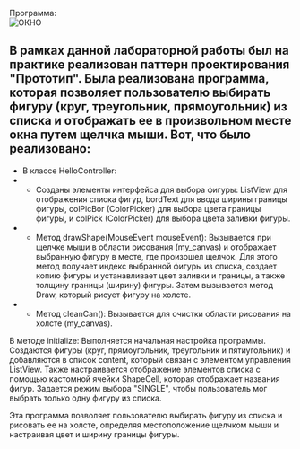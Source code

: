 Программа: <br>
![ОКНО](https://github.com/Je1rei/Java-Tasks/blob/main/Task%205/Builder/IMG/img.png)

В рамках данной лабораторной работы был на практике реализован паттерн проектирования "Прототип".
Была реализована программа, которая позволяет пользователю выбирать фигуру (круг, треугольник, прямоугольник) из списка и отображать ее в произвольном месте окна путем щелчка мыши. Вот, что было реализовано:
- 
- В классе HelloController:
- - Созданы элементы интерфейса для выбора фигуры: ListView для отображения списка фигур, bordText для ввода ширины границы фигуры, colPicBor (ColorPicker) для выбора цвета границы фигуры, и colPick (ColorPicker) для выбора цвета заливки фигуры.
- - Метод drawShape(MouseEvent mouseEvent): Вызывается при щелчке мыши в области рисования (my_canvas) и отображает выбранную фигуру в месте, где произошел щелчок. Для этого метод получает индекс выбранной фигуры из списка, создает копию фигуры и устанавливает цвет заливки и границы, а также толщину границы (ширину) фигуры. Затем вызывается метод Draw, который рисует фигуру на холсте.
- - Метод cleanCan(): Вызывается для очистки области рисования на холсте (my_canvas).

В методе initialize: Выполняется начальная настройка программы. Создаются фигуры (круг, прямоугольник, треугольник и пятиугольник) и добавляются в список content, который связан с элементом управления ListView. Также настраивается отображение элементов списка с помощью кастомной ячейки ShapeCell, которая отображает названия фигур. Задается режим выбора "SINGLE", чтобы пользователь мог выбрать только одну фигуру из списка.

Эта программа позволяет пользователю выбирать фигуру из списка и рисовать ее на холсте, определяя местоположение щелчком мыши и настраивая цвет и ширину границы фигуры.

